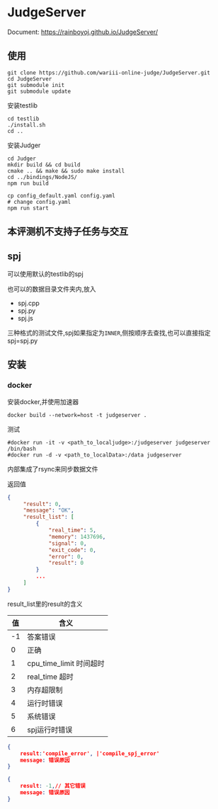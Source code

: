 # JudgeServer


Document:  https://rainboyoj.github.io/JudgeServer/


## 使用

```
git clone https://github.com/wariii-online-judge/JudgeServer.git
cd JudgeServer
git submodule init
git submodule update

```

安装testlib
```
cd testlib
./install.sh
cd ..
```

安装Judger

```
cd Judger
mkdir build && cd build
cmake .. && make && sudo make install
cd ../bindings/NodeJS/
npm run build
```

```
cp config_default.yaml config.yaml
# change config.yaml
npm run start
```
## 本评测机不支持子任务与交互

## spj

可以使用默认的testlib的spj

也可以的数据目录文件夹内,放入

 - spj.cpp
 - spj.py
 - spj.js

三种格式的测试文件,spj如果指定为`INNER`,侧按顺序去查找,也可以直接指定spj=spj.py

## 安装

### docker

安装docker,并使用加速器
```
docker build --network=host -t judgeserver .
```

测试

```
#docker run -it -v <path_to_localjudge>:/judgeserver judgeserver /bin/bash
#docker run -d -v <path_to_localData>:/data judgeserver 
```

内部集成了rsync来同步数据文件



返回值

```json
{
     "result": 0,
     "message": "OK",
     "result_list": [
         {
             "real_time": 5,
             "memory": 1437696,
             "signal": 0,
             "exit_code": 0,
             "error": 0,
             "result": 0
         }
         ...
     ]
}
```

result_list里的result的含义

| 值 | 含义                    |
|----|-------------------------|
| -1 | 答案错误                |
| 0  | 正确                    |
| 1  | cpu_time_limit 时间超时 |
| 2  | real_time 超时          |
| 3  | 内存超限制              |
| 4  | 运行时错误              |
| 5  | 系统错误                |
| 6  | spj运行时错误           |



```JSON
{
    result:'compile_error', |'compile_spj_error'
    message: 错误原因
}
```


```JSON
{
    result: -1,// 其它错误
    message: 错误原因
}
```
